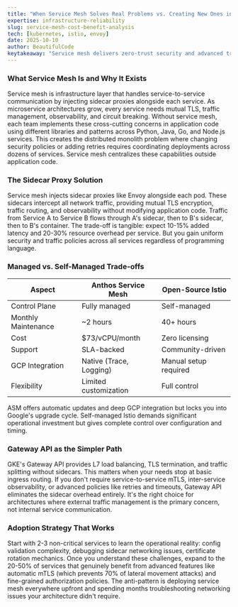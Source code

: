 ```yaml
---
title: "When Service Mesh Solves Real Problems vs. Creating New Ones in Multi-Service Environments"
expertise: infrastructure-reliability
slug: service-mesh-cost-benefit-analysis
tech: [kubernetes, istio, envoy]
date: 2025-10-10
author: BeautifulCode
keytakeaway: "Service mesh delivers zero-trust security and advanced traffic management for complex microservice architectures, but only after validating that your environment truly needs these capabilities beyond what simpler alternatives like Gateway API provide."
---
```


### What Service Mesh Is and Why It Exists

Service mesh is infrastructure layer that handles service-to-service communication by injecting sidecar proxies alongside each service. As microservice architectures grow, every service needs mutual TLS, traffic management, observability, and circuit breaking. Without service mesh, each team implements these cross-cutting concerns in application code using different libraries and patterns across Python, Java, Go, and Node.js services. This creates the distributed monolith problem where changing security policies or adding retries requires coordinating deployments across dozens of services. Service mesh centralizes these capabilities outside application code.

### The Sidecar Proxy Solution

Service mesh injects sidecar proxies like Envoy alongside each pod. These sidecars intercept all network traffic, providing mutual TLS encryption, traffic routing, and observability without modifying application code. Traffic from Service A to Service B flows through A's sidecar, then to B's sidecar, then to B's container. The trade-off is tangible: expect 10-15% added latency and 20-30% resource overhead per service. But you gain uniform security and traffic policies across all services regardless of programming language.

### Managed vs. Self-Managed Trade-offs

| Aspect              | Anthos Service Mesh      | Open-Source Istio        |
|---------------------|--------------------------|--------------------------|
| Control Plane       | Fully managed            | Self-managed             |
| Monthly Maintenance | ~2 hours                 | 40+ hours                |
| Cost                | $73/vCPU/month           | Zero licensing           |
| Support             | SLA-backed               | Community-driven         |
| GCP Integration     | Native (Trace, Logging)  | Manual setup required    |
| Flexibility         | Limited customization    | Full control             |

ASM offers automatic updates and deep GCP integration but locks you into Google's upgrade cycle. Self-managed Istio demands significant operational investment but gives complete control over configuration and timing.

### Gateway API as the Simpler Path

GKE's Gateway API provides L7 load balancing, TLS termination, and traffic splitting without sidecars. This matters when your needs stop at basic ingress routing. If you don't require service-to-service mTLS, inter-service observability, or advanced policies like retries and timeouts, Gateway API eliminates the sidecar overhead entirely. It's the right choice for architectures where external traffic management is the primary concern, not internal service communication.

### Adoption Strategy That Works

Start with 2-3 non-critical services to learn the operational reality: config validation complexity, debugging sidecar networking issues, certificate rotation mechanics. Once you understand these challenges, expand to the 20-50% of services that genuinely benefit from advanced features like automatic mTLS (which prevents 70% of lateral movement attacks) and fine-grained authorization policies. The anti-pattern is deploying service mesh everywhere upfront and spending months troubleshooting networking issues your architecture didn't require.